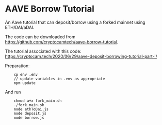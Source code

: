 # AAVE Borrow Tutorial

An Aave tutorial that can deposit/borrow using a forked mainnet using ETH/DAI/aDAI.

The code can be downloaded from https://github.com/cryptocamtech/aave-borrow-tutorial.

The tutorial associated with this code: https://cryptocam.tech/2020/06/29/aave-deposit-borrowing-tutorial-part-i/

Preparation:
```
    cp env .env  
    // update variables in .env as appropriate  
    npm update
```

And run
```
    chmod a+x fork_main.sh
    ./fork_main.sh 
    node ethToDai.js
    node deposit.js
    node borrow.js
```
